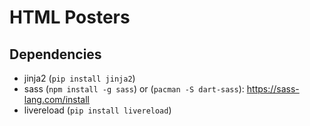 # HTML Posters

## Dependencies

- jinja2 (`pip install jinja2`)
- sass (`npm install -g sass`) or (`pacman -S dart-sass`): https://sass-lang.com/install
- livereload (`pip install livereload`)
